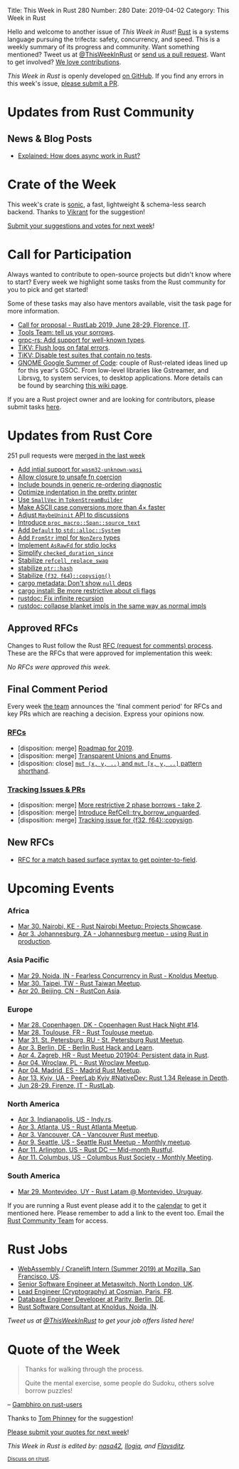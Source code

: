 Title: This Week in Rust 280
Number: 280
Date: 2019-04-02
Category: This Week in Rust

Hello and welcome to another issue of *This Week in Rust*!
[Rust](http://rust-lang.org) is a systems language pursuing the trifecta: safety, concurrency, and speed.
This is a weekly summary of its progress and community.
Want something mentioned? Tweet us at [@ThisWeekInRust](https://twitter.com/ThisWeekInRust) or [send us a pull request](https://github.com/cmr/this-week-in-rust).
Want to get involved? [We love contributions](https://github.com/rust-lang/rust/blob/master/CONTRIBUTING.md).

*This Week in Rust* is openly developed [on GitHub](https://github.com/cmr/this-week-in-rust).
If you find any errors in this week's issue, [please submit a PR](https://github.com/cmr/this-week-in-rust/pulls).

# Updates from Rust Community

## News & Blog Posts
* [Explained: How does async work in Rust?](https://dev.to/gruberb/explained-how-does-async-work-in-rust-46f8)

# Crate of the Week

This week's crate is [sonic](https://github.com/valeriansaliou/sonic), a fast, lightweight & schema-less search backend. Thanks to [Vikrant](https://users.rust-lang.org/t/crate-of-the-week/2704/509) for the suggestion!

[Submit your suggestions and votes for next week][submit_crate]!

[submit_crate]: https://users.rust-lang.org/t/crate-of-the-week/2704

# Call for Participation

Always wanted to contribute to open-source projects but didn't know where to start?
Every week we highlight some tasks from the Rust community for you to pick and get started!

Some of these tasks may also have mentors available, visit the task page for more information.

* [Call for proposal - RustLab 2019, June 28-29, Florence, IT](https://www.rustlab.it/page/1398227/call-for-proposal).
* [Tools Team: tell us your sorrows](https://internals.rust-lang.org/t/tools-team-tell-us-your-sorrows/9657).
* [grpc-rs: Add support for well-known types](https://github.com/pingcap/grpc-rs/issues/276).
* [TiKV: Flush logs on fatal errors](https://github.com/tikv/tikv/issues/4328).
* [TiKV: Disable test suites that contain no tests](https://github.com/tikv/tikv/issues/4391).
* [GNOME Google Summer of Code](https://twitter.com/sdroege_/status/1109135842793148419): couple of Rust-related ideas lined up for this year's GSOC. From low-level libraries like Gstreamer, and Librsvg, to system services, to desktop applications. More details can be found by searching [this wiki page](https://wiki.gnome.org/Outreach/SummerOfCode/2019/Ideas).

If you are a Rust project owner and are looking for contributors, please submit tasks [here][guidelines].

[guidelines]: https://users.rust-lang.org/t/twir-call-for-participation/4821

# Updates from Rust Core

251 pull requests were [merged in the last week][merged]

[merged]: https://github.com/search?q=is%3Apr+org%3Arust-lang+is%3Amerged+merged%3A2019-03-25..2019-04-01

* [Add intial support for `wasm32-unknown-wasi`](https://github.com/rust-lang/libc/pull/1307)
* [Allow closure to unsafe fn coercion](https://github.com/rust-lang/rust/pull/59580)
* [Include bounds in generic re-ordering diagnostic](https://github.com/rust-lang/rust/pull/59572)
* [Optimize indentation in the pretty printer](https://github.com/rust-lang/rust/pull/59507)
* [Use `SmallVec` in `TokenStreamBuilder`](https://github.com/rust-lang/rust/pull/59476)
* [Make ASCII case conversions more than 4× faster](https://github.com/rust-lang/rust/pull/59283)
* [Adjust `MaybeUninit` API to discussions](https://github.com/rust-lang/rust/pull/59284)
* [Introduce `proc_macro::Span::source_text`](https://github.com/rust-lang/rust/pull/55780)
* [Add `Default` to `std::alloc::System`](https://github.com/rust-lang/rust/pull/59451)
* [Add `FromStr` impl for `NonZero` types](https://github.com/rust-lang/rust/pull/58717)
* [Implement `AsRawFd` for stdio locks](https://github.com/rust-lang/rust/pull/59512)
* [Simplify `checked_duration_since`](https://github.com/rust-lang/rust/pull/59374)
* [Stabilize `refcell_replace_swap`](https://github.com/rust-lang/rust/pull/59581)
* [stabilize `ptr::hash`](https://github.com/rust-lang/rust/pull/59603)
* [Stabilize {`f32`, `f64`}`::copysign()`](https://github.com/rust-lang/rust/pull/59503)
* [cargo metadata: Don't show `null` deps](https://github.com/rust-lang/cargo/pull/6534)
* [cargo install: Be more restrictive about cli flags](https://github.com/rust-lang/cargo/pull/6801)
* [rustdoc: Fix infinite recursion](https://github.com/rust-lang/rust/pull/59539)
* [rustdoc: collapse blanket impls in the same way as normal impls](https://github.com/rust-lang/rust/pull/59534)

## Approved RFCs

Changes to Rust follow the Rust [RFC (request for comments)
process](https://github.com/rust-lang/rfcs#rust-rfcs). These
are the RFCs that were approved for implementation this week:

*No RFCs were approved this week.*

## Final Comment Period

Every week [the team](https://www.rust-lang.org/team.html) announces the
'final comment period' for RFCs and key PRs which are reaching a
decision. Express your opinions now.

### [RFCs](https://github.com/rust-lang/rfcs/labels/final-comment-period)

* [disposition: merge] [Roadmap for 2019](https://github.com/rust-lang/rfcs/pull/2657).
* [disposition: merge] [Transparent Unions and Enums](https://github.com/rust-lang/rfcs/pull/2645).
* [disposition: close] [`mut (x, y, ..)` and `mut [x, y, ..]` pattern shorthand](https://github.com/rust-lang/rfcs/pull/2401).

### [Tracking Issues & PRs](https://github.com/rust-lang/rust/labels/final-comment-period)

* [disposition: merge] [More restrictive 2 phase borrows - take 2](https://github.com/rust-lang/rust/pull/58739).
* [disposition: merge] [Introduce RefCell::try_borrow_unguarded](https://github.com/rust-lang/rust/pull/59211).
* [disposition: merge] [Tracking issue for {f32, f64}::copysign](https://github.com/rust-lang/rust/issues/58046).

## New RFCs

* [RFC for a match based surface syntax to get pointer-to-field](https://github.com/rust-lang/rfcs/pull/2666).

# Upcoming Events

### Africa

* [Mar 30. Nairobi, KE - Rust Nairobi Meetup: Projects Showcase](https://www.meetup.com/Rust-Nairobi/events/259650701/).
* [Apr  3. Johannesburg, ZA - Johannesburg meetup - using Rust in production](https://www.meetup.com/Johannesburg-Rust-Meetup/events/gpxrtqyzgbfb/).

### Asia Pacific

* [Mar 29. Noida, IN - Fearless Concurrency in Rust - Knoldus Meetup](https://www.meetup.com/Reactive-Application-Programmers-in-Delhi-NCR/events/259722745/).
* [Mar 30. Taipei, TW - Rust Taiwan Meetup](https://www.facebook.com/events/431401857668601/).
* [Apr 20. Beijing, CN - RustCon Asia](https://rustcon.asia/).

### Europe

* [Mar 28. Copenhagen, DK - Copenhagen Rust Hack Night #14](https://cph.rs/).
* [Mar 28. Toulouse, FR - Rust Toulouse meetup](https://www.meetup.com/fr-FR/Toulouse-Rust-Meetup/events/259589986/).
* [Mar 31. St. Petersburg, RU - St. Petersburg Rust Meetup](https://www.meetup.com/spbrust/events/whmxrqyzfbpc).
* [Apr  3. Berlin, DE - Berlin Rust Hack and Learn](https://www.meetup.com/opentechschool-berlin/events/gkkttqyzgbfb/).
* [Apr  4. Zagreb, HR - Rust Meetup 201904: Persistent data in Rust](https://www.meetup.com/Zagreb-Rust-Meetup/events/259597646/).
* [Apr 04. Wroclaw, PL - Rust Wroclaw Meetup](https://www.meetup.com/Rust-Wroclaw/events/259511136/).
* [Apr 04. Madrid, ES - Madrid Rust Meetup](https://www.meetup.com/MadRust/events/259988070/).
* [Apr 13. Kyiv, UA - PeerLab Kyiv #NativeDev: Rust 1.34 Release in Depth](https://www.meetup.com/PeerLab-Native-Developers/events/260050471/).
* [Jun 28-29. Firenze, IT - RustLab](https://www.rustlab.it/).

### North America

* [Apr  3. Indianapolis, US - Indy.rs](https://www.meetup.com/indyrs/events/246726699/).
* [Apr  3. Atlanta, US - Rust Atlanta Meetup](https://www.meetup.com/Rust-ATL/events/lgtvsqyzgbfb/).
* [Apr  3. Vancouver, CA - Vancouver Rust meetup](https://www.meetup.com/Vancouver-Rust/events/gqbksqyzgbfb/).
* [Apr  9. Seattle, US - Seattle Rust Meetup - Monthly meetup](https://www.meetup.com/Seattle-Rust-Meetup/events/nzfspqyzgbmb/).
* [Apr 11. Arlington, US - Rust DC — Mid-month Rustful](https://www.meetup.com/RustDC/events/259782531).
* [Apr 11. Columbus, US - Columbus Rust Society - Monthly Meeting](https://www.meetup.com/columbus-rs/events/dbcfrpyzgbpb/).

### South America

* [Mar 29. Montevideo, UY - Rust Latam @ Montevideo, Uruguay](https://rustlatam.org/).

If you are running a Rust event please add it to the [calendar] to get
it mentioned here. Please remember to add a link to the event too.
Email the [Rust Community Team][community] for access.

[calendar]: https://www.google.com/calendar/embed?src=apd9vmbc22egenmtu5l6c5jbfc%40group.calendar.google.com
[community]: mailto:community-team@rust-lang.org

# Rust Jobs

* [WebAssembly / Cranelift Intern (Summer 2019) at Mozilla, San Francisco, US](https://careers.mozilla.org/position/gh/1501382/).
* [Senior Software Engineer at Metaswitch, North London, UK](https://www.metaswitch.com/careers-blog/senior-software-engineer-enfield).
* [Lead Engineer (Cryptography) at Cosmian, Paris, FR](https://cosmian.com/wp-content/uploads/2019/03/Rust-CPP-lead-engineer.pdf).
* [Database Engineer Developer at Parity, Berlin, DE](https://www.parity.io/jobs/#berlin-database-engine-developer).
* [Rust Software Consultant at Knoldus, Noida, IN](https://www.knoldus.com/careers/rust-software-consultant.knol).

*Tweet us at [@ThisWeekInRust](https://twitter.com/ThisWeekInRust) to get your job offers listed here!*

# Quote of the Week

> Thanks for walking through the process.
>
> Quite the mental exercise, some people do Sudoku, others solve borrow puzzles!

– [Gambhiro on rust-users](https://users.rust-lang.org/t/solved-channel-in-a-loop-in-a-thread-borrowed-value-does-not-live-long-enough/26733/9)

Thanks to [Tom Phinney](https://users.rust-lang.org/t/twir-quote-of-the-week/328/633) for the suggestion!

[Please submit your quotes for next week](http://users.rust-lang.org/t/twir-quote-of-the-week/328)!

*This Week in Rust is edited by: [nasa42](https://github.com/nasa42), [llogiq](https://github.com/llogiq), and [Flavsditz](https://github.com/Flavsditz).*

<small>[Discuss on r/rust]().</small>
